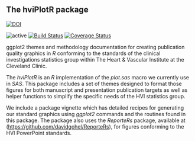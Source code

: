 ## The hviPlotR package ##
[![DOI](https://zenodo.org/badge/5745/ehrlinger/hviPlotR.png)](http://dx.doi.org/10.5281/zenodo.11780)

![active](http://www.repostatus.org/badges/latest/active.svg)
[![Build Status](https://travis-ci.org/ehrlinger/hviPlotR.svg?branch=master)](https://travis-ci.org/ehrlinger/hviPlotR)
[![Coverage Status](https://coveralls.io/repos/ehrlinger/hviPlotR/badge.svg?branch=master)](https://coveralls.io/r/ehrlinger/hviPlotR?branch=master)

ggplot2 themes and methodology documentation for creating publication quality graphics in *R* conforming to the standards of the clinical investigations statistics group within The Heart \& Vascular Institute at the Cleveland Clinic.

The *hviPlotR* is an *R* implementation of the *plot.sas* macro we currently use in *SAS*.  This package includes a set of themes designed to format those figures for both manuscript and presentation publication targets as well as helper functions to simplify the specific needs of the HVI statistics group.

We include a package vignette which has detailed recipes for generating our standard graphics using *ggplot2* commands and the routines found in this package. The package also uses the *ReporteRs* package, available at (https://github.com/davidgohel/ReporteRs), for figures conforming to the HVI PowerPoint standards. 